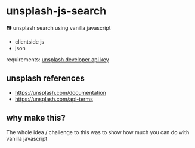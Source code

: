 # unsplash-js-search
:camera: unsplash search using vanilla javascript

- clientside js
- json

requirements: [unsplash developer api key](https://unsplash.com/developers)

## unsplash references

- https://unsplash.com/documentation
- https://unsplash.com/api-terms

## why make this?

The whole idea / challenge to this was to show how much you can do with vanilla javascript